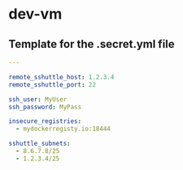 # dev-vm

## Template for the .secret.yml file

```yml
---

remote_sshuttle_host: 1.2.3.4
remote_sshuttle_port: 22

ssh_user: MyUser
ssh_password: MyPass

insecure_registries:
  - mydockerregisty.io:18444

sshuttle_subnets:
  - 8.6.7.8/25
  - 1.2.3.4/25
```
